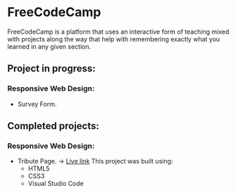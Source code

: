 # FreeCodeCamp

FreeCodeCamp is a platform that uses an interactive form of teaching mixed with projects along the way that help with remembering exactly what you learned in any given section.

## Project in progress:

### Responsive Web Design:

* Survey Form.

## Completed projects:

### Responsive Web Design:

* Tribute Page. -> [Live link](https://sneakzz.github.io/FreeCodeCamp/ResponsiveWebDesignProjects/Tribute%20page/)
  This project was built using:
    * HTML5
    * CSS3
    * Visual Studio Code

